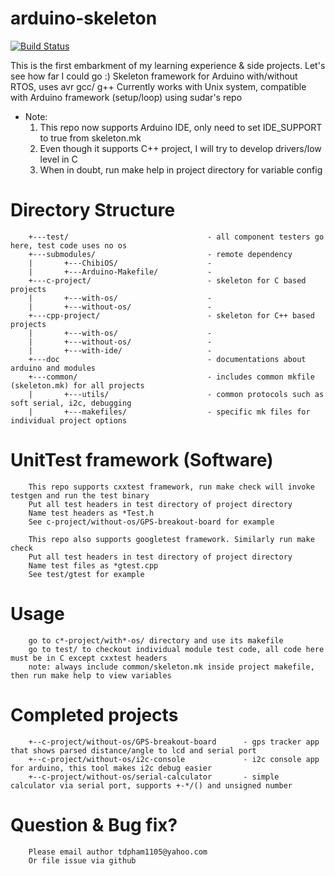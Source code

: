 # arduino-skeleton
[![Build Status](https://travis-ci.org/dannyp11/arduino-skeleton.svg?branch=master)](https://travis-ci.org/dannyp11/arduino-skeleton)

This is the first embarkment of my learning experience & side projects. Let's see how far I could go :)
Skeleton framework for Arduino with/without RTOS, uses avr gcc/ g++
Currently works with Unix system, compatible with Arduino framework (setup/loop) using sudar's repo

* Note: 
  1. This repo now supports Arduino IDE, only need to set IDE_SUPPORT to true from skeleton.mk
  2. Even though it supports C++ project, I will try to develop drivers/low level in C
  3. When in doubt, run make help in project directory for variable config

# Directory Structure
        +---test/                               - all component testers go here, test code uses no os
        +---submodules/                         - remote dependency
        |       +---ChibiOS/                    -
        |       +---Arduino-Makefile/           - 
        +---c-project/                          - skeleton for C based projects
        |       +---with-os/                    -
        |       +---without-os/                 -
        +---cpp-project/                        - skeleton for C++ based projects
        |       +---with-os/                    -
        |       +---without-os/                 -
        |       +---with-ide/                   -
        +---doc                                 - documentations about arduino and modules
        +---common/                             - includes common mkfile (skeleton.mk) for all projects
        |       +---utils/                      - common protocols such as soft serial, i2c, debugging
        |       +---makefiles/                  - specific mk files for individual project options
	
# UnitTest framework (Software)
        This repo supports cxxtest framework, run make check will invoke testgen and run the test binary
        Put all test headers in test directory of project directory
        Name test headers as *Test.h 
        See c-project/without-os/GPS-breakout-board for example
        
        This repo also supports googletest framework. Similarly run make check
        Put all test headers in test directory of project directory
       	Name test files as *gtest.cpp
       	See test/gtest for example

# Usage
        go to c*-project/with*-os/ directory and use its makefile
        go to test/ to checkout individual module test code, all code here must be in C except cxxtest headers
        note: always include common/skeleton.mk inside project makefile, then run make help to view variables

# Completed projects
        +--c-project/without-os/GPS-breakout-board      - gps tracker app that shows parsed distance/angle to lcd and serial port
        +--c-project/without-os/i2c-console             - i2c console app for arduino, this tool makes i2c debug easier 
        +--c-project/without-os/serial-calculator       - simple calculator via serial port, supports +-*/() and unsigned number

# Question & Bug fix?
        Please email author tdpham1105@yahoo.com
        Or file issue via github
